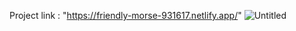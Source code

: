 Project link : "https://friendly-morse-931617.netlify.app/"
![Untitled](https://user-images.githubusercontent.com/60817034/109912568-5ec6df00-7cd2-11eb-8bb4-770412c19867.png)
